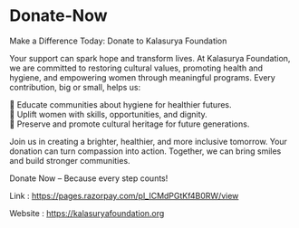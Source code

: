 # Donate-Now

Make a Difference Today: Donate to Kalasurya Foundation

Your support can spark hope and transform lives. At Kalasurya Foundation, we are committed to restoring cultural values, promoting health and hygiene, and empowering women through meaningful programs. Every contribution, big or small, helps us:

🌟 Educate communities about hygiene for healthier futures.</br>
🌟 Uplift women with skills, opportunities, and dignity.</br>
🌟 Preserve and promote cultural heritage for future generations.

Join us in creating a brighter, healthier, and more inclusive tomorrow. Your donation can turn compassion into action. Together, we can bring smiles and build stronger communities.

Donate Now – Because every step counts!

Link : https://pages.razorpay.com/pl_ICMdPGtKf4B0RW/view

Website : https://kalasuryafoundation.org
